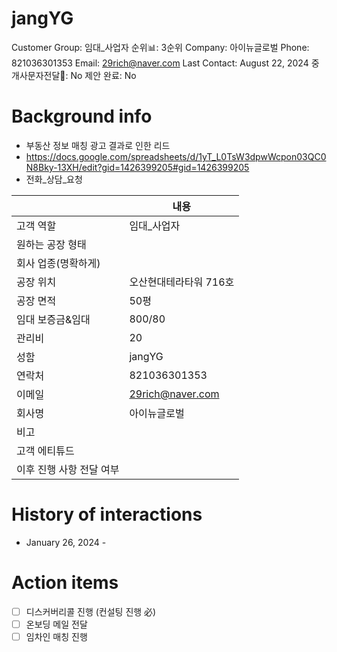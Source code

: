 # jangYG

Customer Group: 임대_사업자
순위📊: 3순위
Company: 아이뉴글로벌
Phone: 821036301353
Email: 29rich@naver.com
Last Contact: August 22, 2024
중개사문자전달📩: No
제안 완료: No

# Background info

- 부동산 정보 매칭 광고 결과로 인한 리드
- https://docs.google.com/spreadsheets/d/1yT_L0TsW3dpwWcpon03QC0N8Bky-13XH/edit?gid=1426399205#gid=1426399205
- 전화_상담_요청

|  | 내용 |
| --- | --- |
| 고객 역할 | 임대_사업자 |
| 원하는 공장 형태 |  |
| 회사 업종(명확하게) |  |
| 공장 위치 | 오산현대테라타워 716호 |
| 공장 면적 | 50평 |
| 임대 보증금&임대 | 800/80 |
| 관리비 | 20 |
| 성함 | jangYG |
| 연락처 | 821036301353 |
| 이메일 | [29rich@naver.com](mailto:29rich@naver.com) |
| 회사명 | 아이뉴글로벌 |
| 비고 |  |
| 고객 에티튜드 |  |
| 이후 진행 사항 전달 여부 |  |

# History of interactions

- January 26, 2024 -

# Action items

- [ ]  디스커버리콜 진행 (컨설팅 진행 必)
- [ ]  온보딩 메일 전달
- [ ]  임차인 매칭 진행